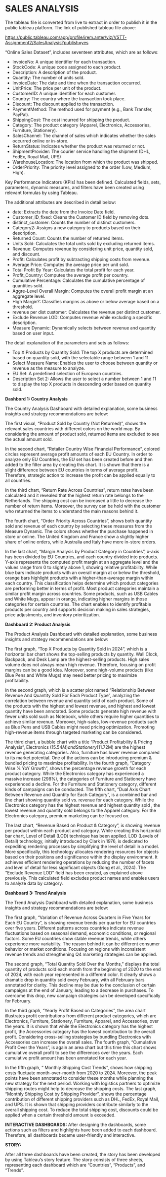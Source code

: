 # SALES ANALYSIS

The tableau file is converted from live to extract in order to publish it in the public tableau platform. The link of published tableau file above:

https://public.tableau.com/app/profile/irem.anter/viz/VSTT-Assignment2/SalesAnalysis?publish=yes

“Online Sales Dataset”, includes seventeen attributes, which are as follows:

- InvoiceNo: A unique identifier for each transaction.
- StockCode: A unique code assigned to each product.
- Description: A description of the product.
- Quantity: The number of units sold.
- InvoiceDate: The date and time when the transaction occurred.
- UnitPrice: The price per unit of the product.
- CustomerID: A unique identifier for each customer.
- Country: The country where the transaction took place.
- Discount: The discount applied to the transaction.
- PaymentMethod: The method used for payment (e.g., Bank Transfer, PayPal).
- ShippingCost: The cost incurred for shipping the product.
- Category: The product category (Apparel, Electronics, Accessories, Furniture, Stationery).
- SalesChannel: The channel of sales which indicates whether the sales occurred online or in-store.
- ReturnStatus: Indicates whether the product was returned or not.
- ShipmentProvider: The courier service handling the shipment (DHL, FedEx, Royal Mail, UPS)
- WarehouseLocation: The location from which the product was shipped.
- OrderPriority: The priority level assigned to the order (Low, Medium, High).

Key Performance Indicators (KPIs) has been defined. Calculated fields, sets, parameters, dynamic measures, and filters have been created using relevant formulas by using Tableau. 

The additional attributes are described in detail below:

- date: Extracts the date from the Invoice Date field.
- Customer_ID_fixed: Cleans the Customer ID field by removing dots.
- distinct_customer: Counts the number of distinct customers.
- Category2: Assigns a new category to products based on their description.
- Returned Count: Counts the number of returned items.
- Units Sold: Calculates the total units sold by excluding returned items.
- Revenue: Computes revenue by considering unit price, quantity sold, and discount.
- Profit: Calculates profit by subtracting shipping costs from revenue.
- Average Price: Computes the average price per unit sold.
- Total Profit By Year: Calculates the total profit for each year.
- Profit_Country: Computes the average profit per country.
- Cumulative Percentage: Calculates the cumulative percentage of quantities sold.
- Aggre-Level Overall Margin: Computes the overall profit margin at an aggregate level.
- High Margin?: Classifies margins as above or below average based on a threshold.
- revenue per dist customer: Calculates the revenue per distinct customer.
- Exclude Revenue LOD: Computes revenue while excluding a specific description.
- Measure Dynamic: Dynamically selects between revenue and quantity based on user input.

The detail explanation of the parameters and sets as follows:

- Top X Products by Quantity Sold: The top X products are determined based on quantity sold, with the selectable range between 1 and 11.
- Select Measure Name: Enables the user to choose between quantity or revenue as the measure to analyze.
- EU Set: A predefined selection of European countries.
- Description Set 2: Allows the user to select a number between 1 and 11 to display the top X
products in descending order based on quantity sold.

**Dashbord 1: Country Analysis**

The Country Analysis Dashboard with detailed explanation, some business insights and strategy recommendations are below:

The first visual, “Product Sold by Country (Not Returned)”, shows the relevant sales countries with different colors on the world map. By considering the amount of product sold, returned items are excluded to see the actual amount sold.

In the second chart, “Retailer Country Wise Financial Performance”, colored circles represent average profit amounts of each EU Country. In order to analyze only EU Countries, the EU set has been created before and then added to the filter area by creating this chart. It is shown that there is a slight difference between EU countries in terms of average profit. Therefore, strategic action to increase the profit can be applied equally to all countries.

In the third chart, “Return Rate Across Countries”, return rates have been calculated and it revealed that the highest return rate belongs to the Netherlands. The shipping cost can be increased a little to decrease the number of return items. Moreover, the survey can be hold with the customer who returned the items to understand the main reasons behind it.

The fourth chart, “Order Priority Across Countries”, shows both quantity sold and revenue of each country by selecting these measures from the Measure Dynamic. The colors shows whether the purchase happened in store or online. The United Kingdom and France show a slightly higher share of online orders, while Australia and Italy have more in-store orders.

In the last chart, “Margin Analysis by Product Category in Countries”, x-axis has been divided by EU Countries, and each country divided into products. Y-axis represents the computed profit margin at an aggregate level and the values range from 0 to slightly above 1, showing relative profitability. While blue bars indicate products with an overall margin at or below the threshold, orange bars highlight products with a higher-than-average margin within each country. This classification helps determine which product categories are performing better in terms of profit. Most product categories maintain a similar profit margin across countries. Some products, such as USB Cables and White Mugs, appear in orange, indicating higher margins in those categories for certain countries. The chart enables to identify profitable products per country and supports decision making in sales strategies, price adjustments, and inventory prioritization.

**Dashboard 2: Product Analysis**

The Product Analysis Dashboard with detailed explanation, some business insights and strategy recommendations are below:

The first graph, “Top X Products by Quantity Sold in 2024”, which is a horizontal bar chart shows the top-selling products by quantity. Wall Clock, Backpack, and Desk Lamp are the highest-selling products. High sales volume does not always mean high revenue. Therefore, focusing on profit margins can be a good idea. Moreover, some high-volume products (like Blue Pens and White Mugs) may need better pricing to maximize profitability.

In the second graph, which is a scatter plot named “Relationship Between Revenue And Quantity Sold For Each Product Type”, analyzing the correlation between revenue and quantity sold of each product. Some of the products with the highest and lowest revenue, and highest and lowest quantity have been annotated. Some products generate high revenue with fewer units sold such as Notebook, while others require higher quantities to achieve similar revenue. Moreover, high-sales, low-revenue products such as Blue Pens and USB Cables might need pricing optimization. Promoting high-revenue items through targeted marketing can be considered.

The third chart, a bubble chart with a title “Product Profitability & Pricing Analysis”, Electronics ($15.54M) and Stationery ($11.72M) are the highest revenue generating categories. Also, furniture has lower revenue compared to its market potential. One of the actions can be introducing premium & bundled pricing to maximize profitability.
In the fourth graph, “Category Wise % YoY Growth”, shows the percentage revenue growth for each product category. While the Electronics category has experienced a massive increase (298%), the categories of Furniture and Stationery have experienced a decline. For the Furniture and Stationery category, different kinds of campaigns can be conducted.
The fifth chart, “Dual Axis Chart Between Revenue and Quantity for Each Category”, is a combined bar and line chart showing quantity sold vs. revenue for each category. While the Electronics category has the highest revenue and highest quantity sold , the lowest revenue and quantity sold belongs to the Apparel category. For the Electronics category, premium marketing can be focused on.

The last chart, “Revenue Based on Product & Category”, is showing revenue per product within each product and category. While creating this horizontal bar chart, Level of Detail (LOD) technique has been applied. LOD (Levels of Detail) technology, initially introduced by Clark in 1976, is dedicated to expediting rendering processes by simplifying the level of detail in a model. More specifically, this technology allocates rendering resources for objects based on their positions and significance within the display environment. It achieves efficient rendering operations by reducing the number of facets and level of detail for less significant objects (Gong et al., 2024). The "Exclude Revenue LOD" field has been created, as explained above previously. This calculated field excludes product names and enables users to analyze data by category.

**Dashboard 3: Trend Analysis**

The Trend Analysis Dashboard with detailed explanation, some business insights and strategy recommendations are below:

The first graph, “Variation of Revenue Across Quarters in Five Years for Each EU Country”, is showing revenue trends per quarter for EU countries over five years. Different patterns across countries indicate revenue fluctuations based on seasonal demand, economic conditions, or regional factors. Some EU countries show stable revenue trends, while others experience more variability. The reason behind it can be different consumer behavior or market conditions. Focusing on regions with inconsistent revenue trends and strengthening Q4 marketing strategies can be applied.

The second graph, “Total Quantity Sold Over the Months,” displays the total quantity of products sold each month from the beginning of 2020 to the end of 2024, with each year represented in a different color. It clearly shows a dramatic drop in quantity sold every February, with all February bars annotated for clarity. This decline may be due to the conclusion of certain campaigns at the end of January, leading to a decrease in purchases. To overcome this drop, new campaign strategies can be developed specifically for February.

In the third graph, “Yearly Profit Based on Categories”, the area chart illustrates profit contributions from different product categories, which are Electronics, Furniture, Stationery, Furniture, Apparel, and Accessories, over the years. It is shown that while the Electronics category has the highest profit, the Accessories category has the lowest contribution to the overall profit. Considering cross-selling strategies by bundling Electronics with Accessories can increase the overall sales.
The fourth graph, “Cumulative Profit Over the Years”, is again an area chart but this time this chart shows cumulative overall profit to see the differences over the years. Each cumulative profit amount has been annotated for each year.

In the fifth graph, “ Monthly Shipping Cost Trends”, shows how shipping costs fluctuate month-over-month from 2020 to 2024. Moreover, the peak points have been annotated to consider these months while planning the new strategy for the next period. Working with logistics partners to optimize shipping routes might help to decrease the shipping costs.
The last graph, “Monthly Shipping Cost by Shipping Provider”, shows the percentage contribution of different shipping providers such as DHL, FedEx, Royal Mail, and UPS. It is shown that shipping providers contribute similarly to the overall shipping cost. To reduce the total shipping cost, discounts could be applied when a certain threshold amount is exceeded.

**INTERACTIVE DASHBOARDS:**
After designing the dashboards, some actions such as filters and highlights have been added to each dashboard. Therefore, all dashboards became user-friendly and interactive.

**STORY:**

After all three dashboards have been created, the story has been developed by using Tableau’s story feature. The story consists of three sheets, representing each dashboard which are “Countries”, “Products”, and “Trends”.
